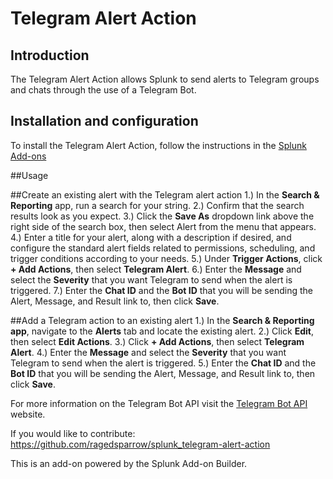 # Telegram Alert Action

## Introduction
The Telegram Alert Action allows Splunk to send alerts to Telegram groups and chats through the use of a Telegram Bot.

## Installation and configuration
To install the Telegram Alert Action, follow the instructions in the [Splunk Add-ons](http://docs.splunk.com/Documentation/AddOns/latest/Overview/Installingadd-ons)

##Usage

##Create an existing alert with the Telegram alert action
1.) In the **Search & Reporting** app, run a search for your string.
2.) Confirm that the search results look as you expect.
3.) Click the **Save As** dropdown link above the right side of the search box, then select Alert from the menu that appears.
4.) Enter a title for your alert, along with a description if desired, and configure the standard alert fields related to permissions, scheduling, and trigger conditions according to your needs.
5.) Under **Trigger Actions**, click **+ Add Actions**, then select **Telegram Alert**.
6.) Enter the **Message** and select the **Severity** that you want Telegram to send when the alert is triggered.
7.) Enter the **Chat ID** and the **Bot ID** that you will be sending the Alert, Message, and Result link to, then click **Save**.

##Add a Telegram action to an existing alert
1.) In the **Search & Reporting app**, navigate to the **Alerts** tab and locate the existing alert.
2.) Click **Edit**, then select **Edit Actions**.
3.) Click **+ Add Actions**, then select **Telegram Alert**.
4.) Enter the **Message** and select the **Severity** that you want Telegram to send when the alert is triggered.
5.) Enter the **Chat ID** and the **Bot ID** that you will be sending the Alert, Message, and Result link to, then click **Save**.

For more information on the Telegram Bot API visit the [Telegram Bot API](https://core.telegram.org/bots/api) website.

If you would like to contribute: https://github.com/ragedsparrow/splunk_telegram-alert-action

This is an add-on powered by the Splunk Add-on Builder.
